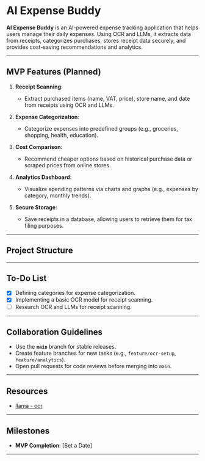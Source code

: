 # AI Expense Buddy

**AI Expense Buddy** is an AI-powered expense tracking application that helps users manage their daily expenses. Using OCR and LLMs, it extracts data from receipts, categorizes purchases, stores receipt data securely, and provides cost-saving recommendations and analytics.

---

## MVP Features (Planned)

1. **Receipt Scanning**:
   - Extract purchased items (name, VAT, price), store name, and date from receipts using OCR and LLMs.

2. **Expense Categorization**:
   - Categorize expenses into predefined groups (e.g., groceries, shopping, health, education).

3. **Cost Comparison**:
   - Recommend cheaper options based on historical purchase data or scraped prices from online stores.

4. **Analytics Dashboard**:
   - Visualize spending patterns via charts and graphs (e.g., expenses by category, monthly trends).

5. **Secure Storage**:
   - Save receipts in a database, allowing users to retrieve them for tax filing purposes.

---

## Project Structure

---

## To-Do List
- [x] Defining categories for expense categorization.
- [x] Implementing a basic OCR model for receipt scanning.
- [ ] Research OCR and LLMs for receipt scanning.

---

## Collaboration Guidelines
- Use the **`main`** branch for stable releases.
- Create feature branches for new tasks (e.g., `feature/ocr-setup`, `feature/analytics`).
- Open pull requests for code reviews before merging into `main`.


---
## Resources
- [llama - ocr ](https://github.com/Nutlope/llama-ocr)

---
## Milestones
- **MVP Completion**: [Set a Date]

---